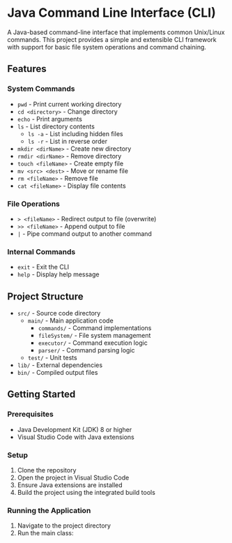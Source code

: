 # Java Command Line Interface (CLI)

A Java-based command-line interface that implements common Unix/Linux commands. This project provides a simple and extensible CLI framework with support for basic file system operations and command chaining.

## Features

### System Commands
- `pwd` - Print current working directory
- `cd <directory>` - Change directory
- `echo` - Print arguments
- `ls` - List directory contents
  - `ls -a` - List including hidden files
  - `ls -r` - List in reverse order
- `mkdir <dirName>` - Create new directory
- `rmdir <dirName>` - Remove directory
- `touch <fileName>` - Create empty file
- `mv <src> <dest>` - Move or rename file
- `rm <fileName>` - Remove file
- `cat <fileName>` - Display file contents

### File Operations
- `> <fileName>` - Redirect output to file (overwrite)
- `>> <fileName>` - Append output to file
- `|` - Pipe command output to another command

### Internal Commands
- `exit` - Exit the CLI
- `help` - Display help message

## Project Structure

- `src/` - Source code directory
  - `main/` - Main application code
    - `commands/` - Command implementations
    - `fileSystem/` - File system management
    - `executor/` - Command execution logic
    - `parser/` - Command parsing logic
  - `test/` - Unit tests
- `lib/` - External dependencies
- `bin/` - Compiled output files

## Getting Started

### Prerequisites
- Java Development Kit (JDK) 8 or higher
- Visual Studio Code with Java extensions

### Setup
1. Clone the repository
2. Open the project in Visual Studio Code
3. Ensure Java extensions are installed
4. Build the project using the integrated build tools

### Running the Application
1. Navigate to the project directory
2. Run the main class:
